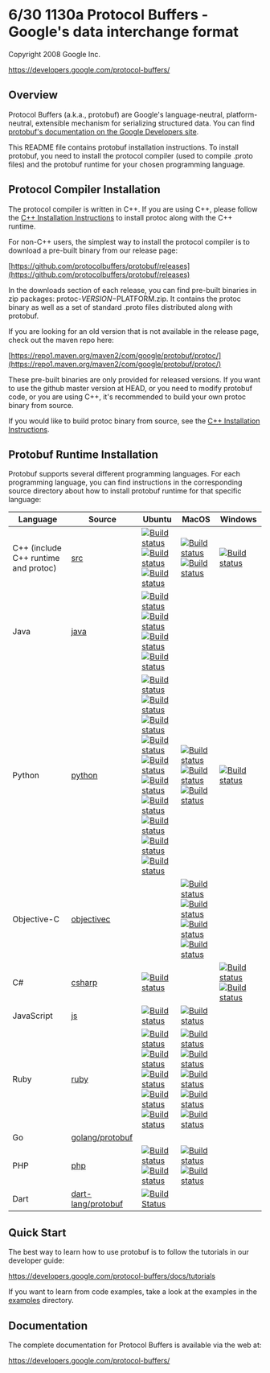 6/30 1130a
Protocol Buffers - Google's data interchange format
===================================================

Copyright 2008 Google Inc.

https://developers.google.com/protocol-buffers/

Overview
--------

Protocol Buffers (a.k.a., protobuf) are Google's language-neutral,
platform-neutral, extensible mechanism for serializing structured data. You
can find [protobuf's documentation on the Google Developers site](https://developers.google.com/protocol-buffers/).

This README file contains protobuf installation instructions. To install
protobuf, you need to install the protocol compiler (used to compile .proto
files) and the protobuf runtime for your chosen programming language.

Protocol Compiler Installation
------------------------------

The protocol compiler is written in C++. If you are using C++, please follow
the [C++ Installation Instructions](src/README.md) to install protoc along
with the C++ runtime.

For non-C++ users, the simplest way to install the protocol compiler is to
download a pre-built binary from our release page:

  [https://github.com/protocolbuffers/protobuf/releases](https://github.com/protocolbuffers/protobuf/releases)

In the downloads section of each release, you can find pre-built binaries in
zip packages: protoc-$VERSION-$PLATFORM.zip. It contains the protoc binary
as well as a set of standard .proto files distributed along with protobuf.

If you are looking for an old version that is not available in the release
page, check out the maven repo here:

  [https://repo1.maven.org/maven2/com/google/protobuf/protoc/](https://repo1.maven.org/maven2/com/google/protobuf/protoc/)

These pre-built binaries are only provided for released versions. If you want
to use the github master version at HEAD, or you need to modify protobuf code,
or you are using C++, it's recommended to build your own protoc binary from
source.

If you would like to build protoc binary from source, see the [C++ Installation
Instructions](src/README.md).

Protobuf Runtime Installation
-----------------------------

Protobuf supports several different programming languages. For each programming
language, you can find instructions in the corresponding source directory about
how to install protobuf runtime for that specific language:

| Language                             | Source                                                      | Ubuntu | MacOS | Windows |
|--------------------------------------|-------------------------------------------------------------|--------|-------|---------|
| C++ (include C++ runtime and protoc) | [src](src)                                                  | [![Build status](https://storage.googleapis.com/protobuf-kokoro-results/status-badge/linux-cpp_distcheck.png)](https://fusion.corp.google.com/projectanalysis/current/KOKORO/prod:protobuf%2Fgithub%2Fmaster%2Fubuntu%2Fcpp_distcheck%2Fcontinuous)<br/>[![Build status](https://storage.googleapis.com/protobuf-kokoro-results/status-badge/linux-bazel.png)](https://fusion.corp.google.com/projectanalysis/current/KOKORO/prod:protobuf%2Fgithub%2Fmaster%2Fubuntu%2Fbazel%2Fcontinuous)<br/>[![Build status](https://storage.googleapis.com/protobuf-kokoro-results/status-badge/linux-dist_install.png)](https://fusion.corp.google.com/projectanalysis/current/KOKORO/prod:protobuf%2Fgithub%2Fmaster%2Fubuntu%2Fdist_install%2Fcontinuous) | [![Build status](https://storage.googleapis.com/protobuf-kokoro-results/status-badge/macos-cpp.png)](https://fusion.corp.google.com/projectanalysis/current/KOKORO/prod:protobuf%2Fgithub%2Fmaster%2Fmacos%2Fcpp%2Fcontinuous)<br/>[![Build status](https://storage.googleapis.com/protobuf-kokoro-results/status-badge/macos-cpp_distcheck.png)](https://fusion.corp.google.com/projectanalysis/current/KOKORO/prod:protobuf%2Fgithub%2Fmaster%2Fmacos%2Fcpp_distcheck%2Fcontinuous) | [![Build status](https://ci.appveyor.com/api/projects/status/73ctee6ua4w2ruin?svg=true)](https://ci.appveyor.com/project/protobuf/protobuf) |
| Java                                 | [java](java)                                                | [![Build status](https://storage.googleapis.com/protobuf-kokoro-results/status-badge/linux-java_compatibility.png)](https://fusion.corp.google.com/projectanalysis/current/KOKORO/prod:protobuf%2Fgithub%2Fmaster%2Fubuntu%2Fjava_compatibility%2Fcontinuous)<br/>[![Build status](https://storage.googleapis.com/protobuf-kokoro-results/status-badge/linux-java_jdk7.png)](https://fusion.corp.google.com/projectanalysis/current/KOKORO/prod:protobuf%2Fgithub%2Fmaster%2Fubuntu%2Fjava_jdk7%2Fcontinuous)<br/>[![Build status](https://storage.googleapis.com/protobuf-kokoro-results/status-badge/linux-java_oracle7.png)](https://fusion.corp.google.com/projectanalysis/current/KOKORO/prod:protobuf%2Fgithub%2Fmaster%2Fubuntu%2Fjava_oracle7%2Fcontinuous)<br/>[![Build status](https://storage.googleapis.com/protobuf-kokoro-results/status-badge/linux-java_linkage_monitor.png)](https://fusion.corp.google.com/projectanalysis/current/KOKORO/prod:protobuf%2Fgithub%2Fmaster%2Fubuntu%2Fjava_linkage_monitor%2Fcontinuous) | | |
| Python                               | [python](python)                                            | [![Build status](https://storage.googleapis.com/protobuf-kokoro-results/status-badge/linux-python27.png)](https://fusion.corp.google.com/projectanalysis/current/KOKORO/prod:protobuf%2Fgithub%2Fmaster%2Fubuntu%2Fpython27%2Fcontinuous)<br/>[![Build status](https://storage.googleapis.com/protobuf-kokoro-results/status-badge/linux-python35.png)](https://fusion.corp.google.com/projectanalysis/current/KOKORO/prod:protobuf%2Fgithub%2Fmaster%2Fubuntu%2Fpython35%2Fcontinuous)<br/>[![Build status](https://storage.googleapis.com/protobuf-kokoro-results/status-badge/linux-python36.png)](https://fusion.corp.google.com/projectanalysis/current/KOKORO/prod:protobuf%2Fgithub%2Fmaster%2Fubuntu%2Fpython36%2Fcontinuous)<br/>[![Build status](https://storage.googleapis.com/protobuf-kokoro-results/status-badge/linux-python37.png)](https://fusion.corp.google.com/projectanalysis/current/KOKORO/prod:protobuf%2Fgithub%2Fmaster%2Fubuntu%2Fpython37%2Fcontinuous)<br/>[![Build status](https://storage.googleapis.com/protobuf-kokoro-results/status-badge/linux-python_compatibility.png)](https://fusion.corp.google.com/projectanalysis/current/KOKORO/prod:protobuf%2Fgithub%2Fmaster%2Fubuntu%2Fpython_compatibility%2Fcontinuous)<br/>[![Build status](https://storage.googleapis.com/protobuf-kokoro-results/status-badge/linux-python27_cpp.png)](https://fusion.corp.google.com/projectanalysis/current/KOKORO/prod:protobuf%2Fgithub%2Fmaster%2Fubuntu%2Fpython27_cpp%2Fcontinuous)<br/>[![Build status](https://storage.googleapis.com/protobuf-kokoro-results/status-badge/linux-python35_cpp.png)](https://fusion.corp.google.com/projectanalysis/current/KOKORO/prod:protobuf%2Fgithub%2Fmaster%2Fubuntu%2Fpython35_cpp%2Fcontinuous)<br/>[![Build status](https://storage.googleapis.com/protobuf-kokoro-results/status-badge/linux-python36_cpp.png)](https://fusion.corp.google.com/projectanalysis/current/KOKORO/prod:protobuf%2Fgithub%2Fmaster%2Fubuntu%2Fpython36_cpp%2Fcontinuous)<br/>[![Build status](https://storage.googleapis.com/protobuf-kokoro-results/status-badge/linux-python37_cpp.png)](https://fusion.corp.google.com/projectanalysis/current/KOKORO/prod:protobuf%2Fgithub%2Fmaster%2Fubuntu%2Fpython37_cpp%2Fcontinuous)<br/>[![Build status](https://storage.googleapis.com/protobuf-kokoro-results/status-badge/linux-python-release.png)](https://fusion.corp.google.com/projectanalysis/current/KOKORO/prod:protobuf%2Fgithub%2Fmaster%2Fubuntu%2Fpython_release%2Fcontinuous) | [![Build status](https://storage.googleapis.com/protobuf-kokoro-results/status-badge/macos-python.png)](https://fusion.corp.google.com/projectanalysis/current/KOKORO/prod:protobuf%2Fgithub%2Fmaster%2Fmacos%2Fpython%2Fcontinuous)<br/>[![Build status](https://storage.googleapis.com/protobuf-kokoro-results/status-badge/macos-python_cpp.png)](https://fusion.corp.google.com/projectanalysis/current/KOKORO/prod:protobuf%2Fgithub%2Fmaster%2Fmacos%2Fpython_cpp%2Fcontinuous)<br/>[![Build status](https://storage.googleapis.com/protobuf-kokoro-results/status-badge/macos-python-release.png)](https://fusion.corp.google.com/projectanalysis/current/KOKORO/prod:protobuf%2Fgithub%2Fmaster%2Fmacos%2Fpython_release%2Fcontinuous) | [![Build status](https://storage.googleapis.com/protobuf-kokoro-results/status-badge/windows-python-release.png)](https://fusion.corp.google.com/projectanalysis/current/KOKORO/prod:protobuf%2Fgithub%2Fmaster%2Fwindows%2Fpython_release%2Fcontinuous) |
| Objective-C                          | [objectivec](objectivec)                                    | | [![Build status](https://storage.googleapis.com/protobuf-kokoro-results/status-badge/macos-objectivec_cocoapods_integration.png)](https://fusion.corp.google.com/projectanalysis/current/KOKORO/prod:protobuf%2Fgithub%2Fmaster%2Fmacos%2Fobjectivec_cocoapods_integration%2Fcontinuous)<br/>[![Build status](https://storage.googleapis.com/protobuf-kokoro-results/status-badge/macos-objectivec_ios_debug.png)](https://fusion.corp.google.com/projectanalysis/current/KOKORO/prod:protobuf%2Fgithub%2Fmaster%2Fmacos%2Fobjectivec_ios_debug%2Fcontinuous)<br/>[![Build status](https://storage.googleapis.com/protobuf-kokoro-results/status-badge/macos-objectivec_ios_release.png)](https://fusion.corp.google.com/projectanalysis/current/KOKORO/prod:protobuf%2Fgithub%2Fmaster%2Fmacos%2Fobjectivec_ios_release%2Fcontinuous)<br/>[![Build status](https://storage.googleapis.com/protobuf-kokoro-results/status-badge/macos-objectivec_osx.png)](https://fusion.corp.google.com/projectanalysis/current/KOKORO/prod:protobuf%2Fgithub%2Fmaster%2Fmacos%2Fobjectivec_osx%2Fcontinuous) | |
| C#                                   | [csharp](csharp)                                            | [![Build status](https://storage.googleapis.com/protobuf-kokoro-results/status-badge/linux-csharp.png)](https://fusion.corp.google.com/projectanalysis/current/KOKORO/prod:protobuf%2Fgithub%2Fmaster%2Fubuntu%2Fcsharp%2Fcontinuous) | | [![Build status](https://ci.appveyor.com/api/projects/status/73ctee6ua4w2ruin?svg=true)](https://ci.appveyor.com/project/protobuf/protobuf)<br/>[![Build status](https://storage.googleapis.com/protobuf-kokoro-results/status-badge/windows-csharp-release.png)](https://fusion.corp.google.com/projectanalysis/current/KOKORO/prod:protobuf%2Fgithub%2Fmaster%2Fwindows%2Fcsharp_release%2Fcontinuous) |
| JavaScript                           | [js](js)                                                    | [![Build status](https://storage.googleapis.com/protobuf-kokoro-results/status-badge/linux-javascript.png)](https://fusion.corp.google.com/projectanalysis/current/KOKORO/prod:protobuf%2Fgithub%2Fmaster%2Fubuntu%2Fjavascript%2Fcontinuous) | [![Build status](https://storage.googleapis.com/protobuf-kokoro-results/status-badge/macos-javascript.png)](https://fusion.corp.google.com/projectanalysis/current/KOKORO/prod:protobuf%2Fgithub%2Fmaster%2Fmacos%2Fjavascript%2Fcontinuous) | |
| Ruby                                 | [ruby](ruby)                                                | [![Build status](https://storage.googleapis.com/protobuf-kokoro-results/status-badge/linux-ruby23.png)](https://fusion.corp.google.com/projectanalysis/current/KOKORO/prod:protobuf%2Fgithub%2Fmaster%2Fubuntu%2Fruby23%2Fcontinuous)<br/>[![Build status](https://storage.googleapis.com/protobuf-kokoro-results/status-badge/linux-ruby24.png)](https://fusion.corp.google.com/projectanalysis/current/KOKORO/prod:protobuf%2Fgithub%2Fmaster%2Fubuntu%2Fruby24%2Fcontinuous)<br/>[![Build status](https://storage.googleapis.com/protobuf-kokoro-results/status-badge/linux-ruby25.png)](https://fusion.corp.google.com/projectanalysis/current/KOKORO/prod:protobuf%2Fgithub%2Fmaster%2Fubuntu%2Fruby25%2Fcontinuous)<br/>[![Build status](https://storage.googleapis.com/protobuf-kokoro-results/status-badge/linux-ruby26.png)](https://fusion.corp.google.com/projectanalysis/current/KOKORO/prod:protobuf%2Fgithub%2Fmaster%2Fubuntu%2Fruby26%2Fcontinuous)<br/>[![Build status](https://storage.googleapis.com/protobuf-kokoro-results/status-badge/linux-ruby-release.png)](https://fusion.corp.google.com/projectanalysis/current/KOKORO/prod:protobuf%2Fgithub%2Fmaster%2Fubuntu%2Fruby_release%2Fcontinuous) | [![Build status](https://storage.googleapis.com/protobuf-kokoro-results/status-badge/macos-ruby23.png)](https://fusion.corp.google.com/projectanalysis/current/KOKORO/prod:protobuf%2Fgithub%2Fmaster%2Fmacos%2Fruby23%2Fcontinuous)<br/>[![Build status](https://storage.googleapis.com/protobuf-kokoro-results/status-badge/macos-ruby24.png)](https://fusion.corp.google.com/projectanalysis/current/KOKORO/prod:protobuf%2Fgithub%2Fmaster%2Fmacos%2Fruby24%2Fcontinuous)<br/>[![Build status](https://storage.googleapis.com/protobuf-kokoro-results/status-badge/macos-ruby25.png)](https://fusion.corp.google.com/projectanalysis/current/KOKORO/prod:protobuf%2Fgithub%2Fmaster%2Fmacos%2Fruby25%2Fcontinuous)<br/>[![Build status](https://storage.googleapis.com/protobuf-kokoro-results/status-badge/macos-ruby26.png)](https://fusion.corp.google.com/projectanalysis/current/KOKORO/prod:protobuf%2Fgithub%2Fmaster%2Fmacos%2Fruby26%2Fcontinuous)<br/>[![Build status](https://storage.googleapis.com/protobuf-kokoro-results/status-badge/macos-ruby-release.png)](https://fusion.corp.google.com/projectanalysis/current/KOKORO/prod:protobuf%2Fgithub%2Fmaster%2Fmacos%2Fruby_release%2Fcontinuous) | |
| Go                                   | [golang/protobuf](https://github.com/golang/protobuf)       | | | |
| PHP                                  | [php](php)                                                  | [![Build status](https://storage.googleapis.com/protobuf-kokoro-results/status-badge/linux-php_all.png)](https://fusion.corp.google.com/projectanalysis/current/KOKORO/prod:protobuf%2Fgithub%2Fmaster%2Fubuntu%2Fphp_all%2Fcontinuous)<br/>[![Build status](https://storage.googleapis.com/protobuf-kokoro-results/status-badge/linux-32-bit.png)](https://fusion.corp.google.com/projectanalysis/current/KOKORO/prod:protobuf%2Fgithub%2Fmaster%2Fubuntu%2F32-bit%2Fcontinuous) | [![Build status](https://storage.googleapis.com/protobuf-kokoro-results/status-badge/macos-php5.6_mac.png)](https://fusion.corp.google.com/projectanalysis/current/KOKORO/prod:protobuf%2Fgithub%2Fmaster%2Fmacos%2Fphp5.6_mac%2Fcontinuous)<br/>[![Build status](https://storage.googleapis.com/protobuf-kokoro-results/status-badge/macos-php7.0_mac.png)](https://fusion.corp.google.com/projectanalysis/current/KOKORO/prod:protobuf%2Fgithub%2Fmaster%2Fmacos%2Fphp7.0_mac%2Fcontinuous) | |
| Dart                                 | [dart-lang/protobuf](https://github.com/dart-lang/protobuf) | [![Build Status](https://travis-ci.org/dart-lang/protobuf.svg?branch=master)](https://travis-ci.org/dart-lang/protobuf) | | |

Quick Start
-----------

The best way to learn how to use protobuf is to follow the tutorials in our
developer guide:

https://developers.google.com/protocol-buffers/docs/tutorials

If you want to learn from code examples, take a look at the examples in the
[examples](examples) directory.

Documentation
-------------

The complete documentation for Protocol Buffers is available via the
web at:

https://developers.google.com/protocol-buffers/
